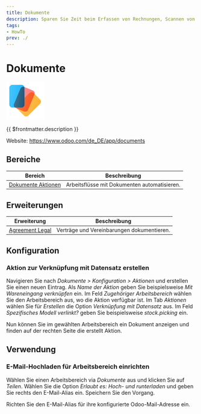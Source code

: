 ```yaml
---
title: Dokumente
description: Sparen Sie Zeit beim Erfassen von Rechnungen, Scannen von Verträgen und bei der Freigabe von Dokumenten.
tags:
- HowTo
prev: ./
---
```

# Dokumente
![icons_odoo_documents](attachments/icons_odoo_documents.png)

{{ $frontmatter.description }}

Website: <https://www.odoo.com/de_DE/app/documents>

## Bereiche

| Bereich                                       | Beschreibung |
| -------------------------------------------- | ------------ |
| [Dokumente Aktionen](Documents%20Actions.md) | Arbeitsflüsse mit Dokumenten automatisieren.             |

## Erweiterungen

| Erweiterung   | Beschreibung                               |
| ------------- | ------------------------------------------ |
| [Agreement Legal](Agreement%20Legal.md) | Verträge und Vereinbarungen dokumentieren. |

## Konfiguration

### Aktion zur Verknüpfung mit Datensatz erstellen

Navigieren Sie nach *Dokumente > Konfiguration > Aktionen* und erstellen Sie einen neuen Eintrag. Als *Name der Aktion* geben Sie beispielsweise *Mit Wareneingang verknüpfen* ein. Im Feld *Zugehöriger Arbeitsbereich* wählen Sie den Arbeitsbereich aus, wo die Aktion verfügbar ist. Im Tab *Aktionen* wählen Sie für *Erstellen* die Option *Verknüpfung mit Datensatz* aus. Im Feld *Spezifisches Modell verlinkt?* geben Sie beispielsweise *stock.picking* ein.

Nun können Sie im gewählten Arbeitsbereich ein Dokument anzeigen und finden auf der rechten Seite die erstellt Aktion.

## Verwendung

### E-Mail-Hochladen für Arbeitsbereich einrichten

Wählen Sie einen Arbeitsbereich via *Dokumente* aus und klicken Sie auf *Teilen*. Wählen Sie die Option *Erlaubt es: Hoch- und runterladen* und geben Sie rechts den E-Mail-Alias ein. Speichern Sie den Vorgang.

Richten Sie den E-Mail-Alias für ihre konfigurierte Odoo-Mail-Adresse ein.